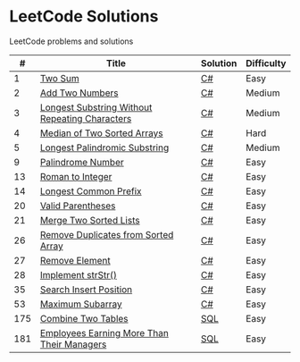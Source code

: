 # LeetCode Solutions
LeetCode problems and solutions

| #   | Title                                                                                                                          | Solution                                         | Difficulty |
|-----|--------------------------------------------------------------------------------------------------------------------------------|--------------------------------------------------|------------|
| 1   | [Two Sum](https://leetcode.com/problems/two-sum/)                                                                              | [C#](./src/Solutions/Solution1.cs)                       | Easy       |
| 2   | [Add Two Numbers](https://leetcode.com/problems/add-two-numbers/)                                                              | [C#](./src/Solutions/Solution2.cs)               | Medium     |
| 3   | [Longest Substring Without Repeating Characters](https://leetcode.com/problems/longest-substring-without-repeating-characters/) | [C#](./src/Solutions/Solution3.cs)  | Medium     |
| 4   | [Median of Two Sorted Arrays](https://leetcode.com/problems/median-of-two-sorted-arrays/) | [C#](./src/Solutions/Solution4.cs)  | Hard     |
| 5   | [Longest Palindromic Substring](https://leetcode.com/problems/longest-palindromic-substring/)                                  | [C#](./src/Solutions/Solution5.cs) | Medium     |
| 9   | [Palindrome Number](https://leetcode.com/problems/palindrome-number/submissions/)                                  | [C#](./src/Solutions/Solution9.cs) | Easy     |
| 13   | [Roman to Integer](https://leetcode.com/problems/roman-to-integer/)                                  | [C#](./src/Solutions/Solution13.cs) | Easy     |
| 14   | [Longest Common Prefix](https://leetcode.com/problems/longest-common-prefix/submissions/)                                  | [C#](./src/Solutions/Solution14.cs) | Easy     |
| 20   | [Valid Parentheses](https://leetcode.com/problems/valid-parentheses/)                                  | [C#](./src/Solutions/Solution20.cs) | Easy     |
| 21   | [Merge Two Sorted Lists](https://leetcode.com/problems/merge-two-sorted-lists/)                                  | [C#](./src/Solutions/Solution21.cs) | Easy     |
| 26   | [Remove Duplicates from Sorted Array](https://leetcode.com/problems/remove-duplicates-from-sorted-array/)                                  | [C#](./src/Solutions/Solution26.cs) | Easy     |
| 27   | [Remove Element](https://leetcode.com/problems/remove-element/)                                  | [C#](./src/Solutions/Solution27.cs) | Easy     |
| 28   | [Implement strStr()](https://leetcode.com/problems/implement-strstr/)                                  | [C#](./src/Solutions/Solution28.cs) | Easy     |
| 35   | [Search Insert Position](https://leetcode.com/problems/search-insert-position/)                                  | [C#](./src/Solutions/Solution35.cs) | Easy     |
| 53   | [Maximum Subarray](https://leetcode.com/problems/maximum-subarray/)                                  | [C#](./src/Solutions/Solution53.cs) | Easy     |
| 175   | [Combine Two Tables](https://leetcode.com/problems/combine-two-tables/)                                  | [SQL](./src/Solutions/Solution175.sql) | Easy     |
| 181   | [Employees Earning More Than Their Managers](https://leetcode.com/problems/employees-earning-more-than-their-managers/)                                  | [SQL](./src/Solutions/Solution181.sql) | Easy     |